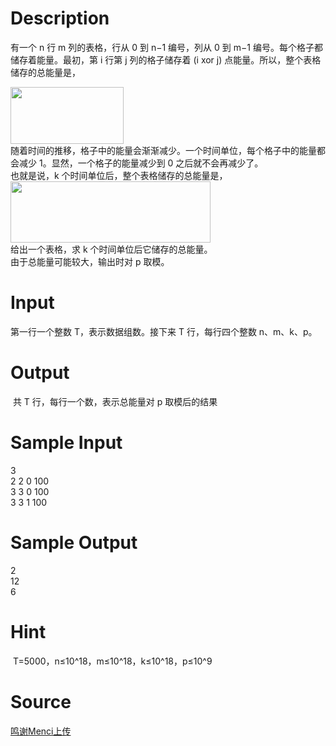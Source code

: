 
# Description

<div class="content"><p>有一个 n 行 m 列的表格，行从 0 到 n−1 编号，列从 0 到 m−1 编号。每个格子都储存着能量。最初，第 i 行第 j 列的格子储存着 (i xor j) 点能量。所以，整个表格储存的总能量是，</p>
<div><img src="source/bzoj/4513/img/aHR0cHM6Ly9seWRzeS5jb20vSnVkZ2VPbmxpbmUvdXBsb2FkLzIwMTYwNC8xKDIpLnBuZw==.png" width="181" height="91" alt=""/></div>
<div>随着时间的推移，格子中的能量会渐渐减少。一个时间单位，每个格子中的能量都会减少 1。显然，一个格子的能量减少到 0 之后就不会再减少了。</div>
<div>也就是说，k 个时间单位后，整个表格储存的总能量是，</div>
<div><img src="source/bzoj/4513/img/aHR0cHM6Ly9seWRzeS5jb20vSnVkZ2VPbmxpbmUvdXBsb2FkLzIwMTYwNC8yKDIpLnBuZw==.png" width="320" height="98" alt=""/></div>
<div>给出一个表格，求 k 个时间单位后它储存的总能量。</div>
<div>由于总能量可能较大，输出时对 p 取模。</div>
<p></p></div>

# Input

<div class="content"><p>第一行一个整数 T，表示数据组数。接下来 T 行，每行四个整数 n、m、k、p。</p>
<div></div></div>

# Output

<div class="content"><p> 共 T 行，每行一个数，表示总能量对 p 取模后的结果</p>
<div></div></div>

# Sample Input

<div class="content"><span class="sampledata">3<br/>
2 2 0 100<br/>
3 3 0 100<br/>
3 3 1 100</span></div>

# Sample Output

<div class="content"><span class="sampledata">2<br/>
12<br/>
6</span></div>

# Hint

<div class="content"><p></p><p> T=5000，n≤10^18，m≤10^18，k≤10^18，p≤10^9</p><p></p></div>

# Source

<div class="content"><p><a href="problemset.php?search=鸣谢Menci上传">鸣谢Menci上传</a></p></div>

